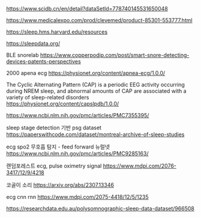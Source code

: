 https://www.scidb.cn/en/detail?dataSetId=778740145531650048

https://www.medicalexpo.com/prod/clevemed/product-85301-553777.html

https://sleep.hms.harvard.edu/resources

https://sleepdata.org/

BLE snorelab
https://www.copperpodip.com/post/smart-snore-detecting-devices-patents-perspectives

2000 apena ecg
https://physionet.org/content/apnea-ecg/1.0.0/ 


The Cyclic Alternating Pattern (CAP) is a periodic EEG activity occurring during NREM sleep, and abnormal amounts of CAP are associated with a variety of sleep-related disorders
https://physionet.org/content/capslpdb/1.0.0/


https://www.ncbi.nlm.nih.gov/pmc/articles/PMC7355395/


sleep stage detection 기반 psg dataset
https://paperswithcode.com/dataset/montreal-archive-of-sleep-studies


ecg spo2 무호흡 탐지 - feed forward 뉴럴넷 
https://www.ncbi.nlm.nih.gov/pmc/articles/PMC9285163/


랜덤포레스트 ecg, pulse oximetry signal
https://www.mdpi.com/2076-3417/12/9/4218


코골이 소리
https://arxiv.org/abs/2307.13346

ecg cnn rnn
https://www.mdpi.com/2075-4418/12/5/1235


https://researchdata.edu.au/polysomnographic-sleep-data-dataset/966508
